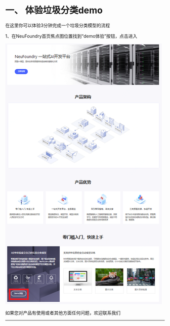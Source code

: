 # 一、	体验垃圾分类demo

在这里你可以体验3分钟完成一个垃圾分类模型的流程

1、在NeuFoundry首页焦点图位置找到“demo体验”按钮，点击进入

![demo体验](../../../../image/AI-and-Machine-Learning/NeuFoundry/8.1.3/8.1.3.1/1.png)



如果您对产品有使用或者其他方面任何问题，欢迎联系我们

---